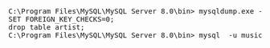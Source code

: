 <pre>
C:\Program Files\MySQL\MySQL Server 8.0\bin> mysqldump.exe -u music -p  music > ~\music.sql
SET FOREIGN_KEY_CHECKS=0;
drop table artist;
C:\Program Files\MySQL\MySQL Server 8.0\bin> mysql  -u music -p  music  < ~\music.sql


</pre>
